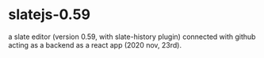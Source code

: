 # slatejs-0.59
a slate editor (version 0.59, with slate-history plugin) connected with github acting as a backend as a react app (2020 nov, 23rd).
